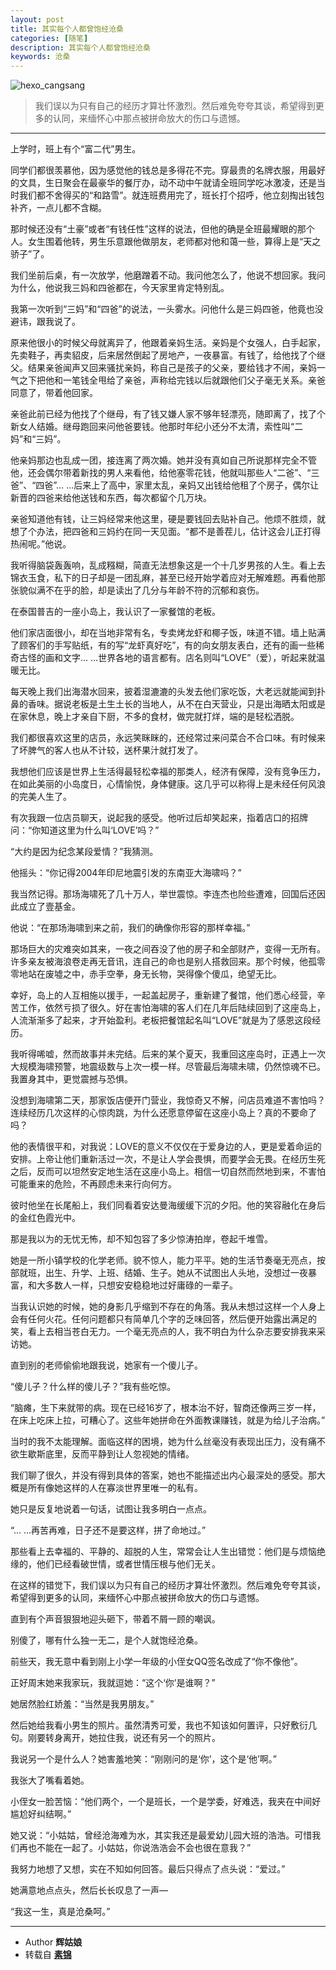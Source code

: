 ```yaml
---
layout: post
title: 其实每个人都曾饱经沧桑
categories: [随笔]
description: 其实每个人都曾饱经沧桑
keywords: 沧桑
---
```


![hexo_cangsang](http://cdn.mritd.me/markdown/hexo_cangsang.png)

> 我们误以为只有自己的经历才算壮怀激烈。然后难免夸夸其谈，希望得到更多的认同，来缅怀心中那点被拼命放大的伤口与遗憾。

<!--more-->

---

上学时，班上有个“富二代”男生。

同学们都很羡慕他，因为感觉他的钱总是多得花不完。穿最贵的名牌衣服，用最好的文具，生日聚会在最豪华的餐厅办，动不动中午就请全班同学吃冰激凌，还是当时我们都不舍得买的“和路雪”。就连班费用完了，班长打个招呼，他立刻掏出钱包补齐，一点儿都不含糊。

那时候还没有“土豪”或者“有钱任性”这样的说法，但他的确是全班最耀眼的那个人。女生围着他转，男生乐意跟他做朋友，老师都对他和蔼一些，算得上是“天之骄子”了。

我们坐前后桌，有一次放学，他磨蹭着不动。我问他怎么了，他说不想回家。我问为什么，他说我三妈和四爸都在，今天家里肯定特别乱。

我第一次听到“三妈”和“四爸”的说法，一头雾水。问他什么是三妈四爸，他竟也没避讳，跟我说了。

原来他很小的时候父母就离异了，他跟着亲妈生活。亲妈是个女强人，白手起家，先卖鞋子，再卖貂皮，后来居然倒起了房地产，一夜暴富。有钱了，给他找了个继父。结果亲爸闻声又回来骚扰亲妈，称自己是孩子的父亲，要给钱才不闹，亲妈一气之下把他和一笔钱全甩给了亲爸，声称给完钱以后就跟他们父子毫无关系。亲爸同意了，带着他回家。

亲爸此前已经为他找了个继母，有了钱又嫌人家不够年轻漂亮，随即离了，找了个新女人结婚。继母跑回来问他爸要钱。他那时年纪小还分不太清，索性叫“二妈”和“三妈”。

他亲妈那边也乱成一团，接连离了两次婚。她并没有真如自己所说那样完全不管他，还会偶尔带着新找的男人来看他，给他塞零花钱，他就叫那些人“二爸”、“三爸”、“四爸”… …后来上了高中，家里太乱，亲妈又出钱给他租了个房子，偶尔让新晋的四爸来给他送钱和东西，每次都留个几万块。

亲爸知道他有钱，让三妈经常来他这里，硬是要钱回去贴补自己。他烦不胜烦，就想了个办法，把四爸和三妈约在同一天见面。“都不是善茬儿，估计这会儿正打得热闹呢。”他说。

我听得脑袋轰轰响，乱成糨糊，简直无法想象这是一个十几岁男孩的人生。看上去锦衣玉食，私下的日子却是一团乱麻，甚至已经开始学着应对无解难题。再看他那张貌似满不在乎的脸，却是读出了几分与年龄不符的沉郁和哀伤。

在泰国普吉的一座小岛上，我认识了一家餐馆的老板。

他们家店面很小，却在当地非常有名，专卖烤龙虾和椰子饭，味道不错。墙上贴满了顾客们的手写贴纸，有的写“龙虾真好吃”，有的向女朋友表白，还有的画一些稀奇古怪的画和文字… …世界各地的语言都有。店名则叫“LOVE”（爱），听起来就温暖无比。

每天晚上我们出海潜水回来，披着湿漉漉的头发去他们家吃饭，大老远就能闻到扑鼻的香味。据说老板是土生土长的当地人，从不在白天营业，只是出海晒太阳或是在家休息，晚上才亲自下厨，不多的食材，做完就打烊，端的是轻松洒脱。

我们都很喜欢这里的店员，永远笑眯眯的，还经常过来问菜合不合口味。有时候来了坏脾气的客人也从不计较，送杯果汁就打发了。

我想他们应该是世界上生活得最轻松幸福的那类人，经济有保障，没有竞争压力，在如此美丽的小岛度日，心情愉悦，身体健康。这几乎可以称得上是未经任何风浪的完美人生了。

有次我跟一位店员聊天，说起我的感受。他听过后却笑起来，指着店口的招牌问：“你知道这里为什么叫‘LOVE’吗？”

“大约是因为纪念某段爱情？”我猜测。

他摇头：“你记得2004年印尼地震引发的东南亚大海啸吗？”

我当然记得。那场海啸死了几十万人，举世震惊。李连杰也险些遭难，回国后还因此成立了壹基金。

他说：“在那场海啸到来之前，我们的确像你形容的那样幸福。”

那场巨大的灾难突如其来，一夜之间吞没了他的房子和全部财产，变得一无所有。许多亲友被海浪卷走再无音讯，连自己的命也是别人搭救回来。那个时候，他孤零零地站在废墟之中，赤手空拳，身无长物，哭得像个傻瓜，绝望无比。

幸好，岛上的人互相施以援手，一起盖起房子，重新建了餐馆，他们悉心经营，辛苦工作，依然亏损了很久。好在害怕海啸的客人们在几年后陆续回到了这座岛上，人流渐渐多了起来，才开始盈利。老板把餐馆起名叫“LOVE”就是为了感恩这段经历。

我听得唏嘘，然而故事并未完结。后来的某个夏天，我重回这座岛时，正遇上一次大规模海啸预警，地震级数与上次一模一样。尽管最后海啸未啸，仍然惊魂不已。我置身其中，更觉震撼与恐惧。

没想到海啸第二天，那家饭店便开门营业，我惊奇又不解，问店员难道不害怕吗？连续经历几次这样的心惊肉跳，为什么还愿意停留在这座小岛上？真的不要命了吗？

他的表情很平和，对我说：LOVE的意义不仅仅在于爱身边的人，更是爱着命运的安排。上帝让他们重新活过一次，不是让人学会畏惧，而要学会无畏。在经历生死之后，反而可以坦然安定地生活在这座小岛上。相信一切自然而然地到来，不害怕可能重来的危险，不再顾虑未来行向何方。

彼时他坐在长尾船上，我们同看着安达曼海缓缓下沉的夕阳。他的笑容融化在身后的金红色霞光中。

那是我以为的无忧无怖，却不知包容了多少惊涛拍岸，卷起千堆雪。

她是一所小镇学校的化学老师。貌不惊人，能力平平。她的生活节奏毫无亮点，按部就班，出生、升学、上班、结婚、生子。她从不试图出人头地，没想过一夜暴富，和大多数人一样，只想安安稳稳地过好庸碌的一辈子。

当我认识她的时候，她的身影几乎缩到不存在的角落。我从未想过这样一个人身上会有任何火花。任何问题都只有简单几个字的乏味回答，然后便开始露出满足的笑，看上去相当苍白无力。一个毫无亮点的人，我不明白为什么杂志要安排我来采访她。

直到别的老师偷偷地跟我说，她家有一个傻儿子。

“傻儿子？什么样的傻儿子？”我有些吃惊。

“脑瘫，生下来就带的病。现在已经16岁了，根本治不好，智商还像两三岁一样，在床上吃床上拉，可糟心了。这些年她拼命在外面教课赚钱，就是为给儿子治病。”

当时的我不太能理解。面临这样的困境，她为什么丝毫没有表现出压力，没有痛不欲生歇斯底里，反而平静到让人忽视她的情绪。

我们聊了很久，并没有得到具体的答案，她也不能描述出内心最深处的感受。那大概是所有像她这样的人在寡淡世界里唯一的私有。

她只是反复地说着一句话，试图让我多明白一点点。

“… …再苦再难，日子还不是要这样，拼了命地过。”

那些看上去幸福的、平静的、超脱的人生，常常会让人生出错觉：他们是与烦恼绝缘的，他们已经看破世情，或者世情压根与他们无关。

在这样的错觉下，我们误以为只有自己的经历才算壮怀激烈。然后难免夸夸其谈，希望得到更多的认同，来缅怀心中那点被拼命放大的伤口与遗憾。

直到有个声音狠狠地迎头砸下，带着不屑一顾的嘲讽。

别傻了，哪有什么独一无二，是个人就饱经沧桑。

前些天，我无意中看到刚上小学一年级的小侄女QQ签名改成了“你不像他”。

正好周末她来我家玩，我就逗她：“这个‘你’是谁啊？”

她居然脸红娇羞：“当然是我男朋友。”

然后她给我看小男生的照片。虽然清秀可爱，我也不知该如何置评，只好敷衍几句。刚要转身离开，她拉住我，说还有另一个的照片。

我说另一个是什么人？她害羞地笑：“刚刚问的是‘你’，这个是‘他’啊。”

我张大了嘴看着她。

小侄女一脸苦恼：“他们两个，一个是班长，一个是学委，好难选，我夹在中间好尴尬好纠结啊。”

她又说：“小姑姑，曾经沧海难为水，其实我还是最爱幼儿园大班的浩浩。可惜我们再也不能在一起了。小姑姑，你说浩浩会不会也很在意我？”

我努力地想了又想，实在不知如何回答。最后只得点了点头说：“爱过。”

她满意地点点头，然后长长叹息了一声—

“我这一生，真是沧桑呵。”

---

- Author **辉姑娘**
- 转载自 **[素锦](http://guo.lu/5473)**

